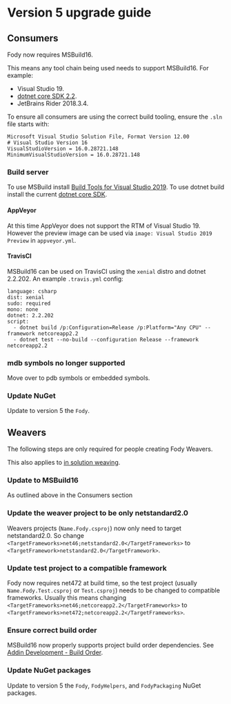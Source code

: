 <!--
This file was generate by MarkdownSnippets.
Source File: /pages/mdsource/upgradeGuideV5.source.md
To change this file edit the source file and then re-run the generation using either the dotnet global tool (https://github.com/SimonCropp/MarkdownSnippets#markdownsnippetstool) or using the api (https://github.com/SimonCropp/MarkdownSnippets#running-as-a-unit-test).
-->
# Version 5 upgrade guide


## Consumers

Fody now requires MSBuild16.

This means any tool chain being used needs to support MSBuild16. For example:

 * Visual Studio 19.
 * [dotnet core SDK 2.2](https://dotnet.microsoft.com/download/dotnet-core/2.2).
 * JetBrains Rider 2018.3.4.

To ensure all consumers are using the correct build tooling, ensure the `.sln` file starts with:

```
Microsoft Visual Studio Solution File, Format Version 12.00
# Visual Studio Version 16
VisualStudioVersion = 16.0.28721.148
MinimumVisualStudioVersion = 16.0.28721.148
```


### Build server

To use MSBuild install [Build Tools for Visual Studio 2019](https://visualstudio.microsoft.com/downloads/#vstool-2019). To use dotnet build install the current [dotnet core SDK](https://dotnet.microsoft.com/download/dotnet-core/2.2).


#### AppVeyor

At this time AppVeyor does not support the RTM of Visual Studio 19. However the preview image can be used via `image: Visual Studio 2019 Preview` in `appveyor.yml`.


#### TravisCI

MSBuild16 can be used on TravisCI using the `xenial` distro and dotnet 2.2.202. An example `.travis.yml` config:

```
language: csharp
dist: xenial
sudo: required
mono: none
dotnet: 2.2.202
script:
  - dotnet build /p:Configuration=Release /p:Platform="Any CPU" --framework netcoreapp2.2
  - dotnet test --no-build --configuration Release --framework netcoreapp2.2
```


### mdb symbols no longer supported

Move over to pdb symbols or embedded symbols.



### Update NuGet

Update to version 5 the `Fody`.


## Weavers

The following steps are only required for people creating Fody Weavers.

This also applies to [in solution weaving](in-solution-weaving.md).


### Update to MSBuild16

As outlined above in the Consumers section


### Update the weaver project to be only netstandard2.0

Weavers projects (`Name.Fody.csproj`) now only need to target netstandard2.0. So change `<TargetFrameworks>net46;netstandard2.0</TargetFrameworks>` to `<TargetFramework>netstandard2.0</TargetFramework>`.


### Update test project to a compatible framework

Fody now requires net472 at build time, so the test project (usually `Name.Fody.Test.csproj` or `Test.csproj`) needs to be changed to compatible frameworks. Usually this means changing `<TargetFrameworks>net46;netcoreapp2.2</TargetFrameworks>` to `<TargetFrameworks>net472;netcoreapp2.2</TargetFrameworks>`.


### Ensure correct build order

MSBuild16 now properly supports project build order dependencies. See [Addin Development - Build Order](addin-development.md#build-order).


### Update NuGet packages

Update to version 5 the `Fody`, `FodyHelpers`, and `FodyPackaging` NuGet packages.
